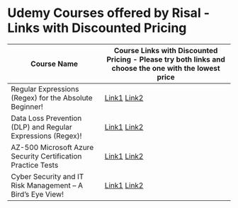 # Udemy Courses offered by Risal - Links with Discounted Pricing

Course Name | Course Links with Discounted Pricing - Please try both links and choose the one with the lowest price 
----------- | ------------------------------------------------------------------------------------------------------
Regular Expressions (Regex) for the Absolute Beginner! | [Link1](https://www.udemy.com/course/regular-expressions-regex-for-the-absolute-beginner/?referralCode=2084FD070990DB00B4C8) [Link2](https://www.udemy.com/course/regular-expressions-regex-for-the-absolute-beginner/?couponCode=6F8D81F39BC7044FA084)
Data Loss Prevention (DLP) and Regular Expressions (Regex)! | [Link1](https://www.udemy.com/course/data-loss-prevention-dlp-in-the-enterprise/?referralCode=452A5AF28B9079FB2E7C) [Link2](https://www.udemy.com/course/data-loss-prevention-dlp-in-the-enterprise/?couponCode=501F528D8EEE4006D532)    
AZ-500 Microsoft Azure Security Certification Practice Tests | [Link1](https://www.udemy.com/course/az-500-microsoft-azure-security-certification-practice-tests-latest/?referralCode=E5533D48ADFCB2A338A5) [Link2](https://www.udemy.com/course/az-500-microsoft-azure-security-certification-practice-tests-latest/?couponCode=C5D73B75AC211B4CEB90)    
Cyber Security and IT Risk Management – A Bird’s Eye View! | [Link1](https://www.udemy.com/course/cyber-security-and-it-risk-management-in-the-enterprise/?referralCode=623C85DD811E92E81FCC) [Link2](https://www.udemy.com/course/cyber-security-and-it-risk-management-in-the-enterprise/?couponCode=APR_2021)    


